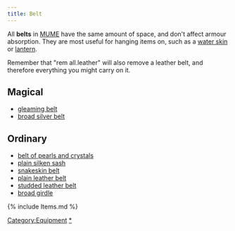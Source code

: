 ```yaml
---
title: Belt
---
```


All **belts** in [MUME](MUME "wikilink") have the same amount of space,
and don't affect armour absorption. They are most useful for hanging
items on, such as a [water skin](water_skin "wikilink") or
[lantern](lantern "wikilink").

Remember that "rem all.leather" will also remove a leather belt, and
therefore everything you might carry on it.

## Magical

- [gleaming belt](gleaming_belt "wikilink")
- [broad silver belt](broad_silver_belt "wikilink")

## Ordinary

- [belt of pearls and crystals](belt_of_pearls_and_crystals "wikilink")
- [plain silken sash](plain_silken_sash "wikilink")
- [snakeskin belt](snakeskin_belt "wikilink")
- [plain leather belt](plain_leather_belt "wikilink")
- [studded leather belt](studded_leather_belt "wikilink")
- [broad girdle](broad_girdle "wikilink")


{% include Items.md %}

[Category:Equipment](Category:Equipment "wikilink")
[\*](Category:Belts "wikilink")